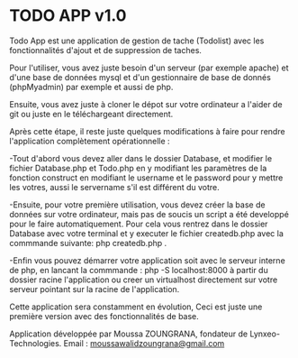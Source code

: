 # TODO APP  v1.0

Todo App est une application de gestion de tache (Todolist) avec les fonctionnalités d'ajout et de suppression de taches.

Pour l'utiliser, vous avez juste besoin d'un serveur (par exemple apache) et d'une base de données mysql et d'un gestionnaire de base de donnés (phpMyadmin) par exemple et aussi de php.

Ensuite, vous avez juste à cloner le dépot sur votre ordinateur a l'aider de git ou juste en le téléchargeant directement.

Après cette étape, il reste juste quelques modifications à faire pour rendre l'application complètement opérationnelle :

-Tout d'abord vous devez aller dans le dossier Database, et modifier le fichier Database.php et Todo.php en y modifiant 
les paramètres de la fonction  construct en modifiant le username et le password pour y mettre les votres,
aussi le servername s'il est différent du votre.

-Ensuite, pour votre première utilisation, vous devez créer la base de données sur votre ordinateur, mais pas de soucis un script a été developpé pour le faire automatiquement.
Pour cela vous rentrez dans le dossier Database avec votre terminal et y executer le fichier createdb.php avec 
la commmande suivante: php createdb.php .


-Enfin vous pouvez démarrer votre application soit avec le serveur interne de php, en lancant la commmande :
php -S localhost:8000 à partir du dossier racine l'application ou creer un virtualhost directement sur votre serveur
pointant sur la racine de l'application.


Cette application sera constamment en évolution, Ceci est juste une première version avec des fonctionnalités de base.

Application développée par Moussa ZOUNGRANA, fondateur de Lynxeo-Technologies.
Email : moussawalidzoungrana@gmail.com

